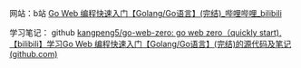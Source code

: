 网站：b站 [Go Web 编程快速入门【Golang/Go语言】(完结)_哔哩哔哩_bilibili](https://www.bilibili.com/video/BV1Xv411k7Xn/?spm_id_from=333.999.0.0&vd_source=6e85374414733353fa1cd7d239ef3157)

学习笔记： github
[kangpeng5/go-web-zero: go web zero（quickly start), 【bilibili】学习Go Web 编程快速入门【Golang/Go语言】(完结)的源代码及笔记 (github.com)](https://github.com/kangpeng5/go-web-zero)
